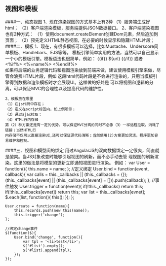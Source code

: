 视图和模板
-------------
####一、动态视图
	1、现在渲染视图的方式基本上有2种
	   （1）服务端生成好html；
	   （2）客户端渲染模板，服务端提供JSON数据接口。
	2、客户端渲染视图也有2种方式：
	   （1）使用document.createElement创建Dom元素，然后追加到页面；
	   （2）预先定义HTML静态视图，在必要的时候显示和隐藏HTML片段； 
####二、模板
    1、现在，有很多模板可以选择，比如Mustache、Underscore简单模板、Handlebars、EJS等等。
    模板引擎简单实用的方法，当然可以自己显示一个小的模板引擎。模板语法也很简单，例如：
    {{if}}
    	${url}
    {{/if}}
	或者
	<%if%>
		<%=name%>
	<%endif%>	
	如果将后端的业务逻辑代码和视图渲染放到前端来做，建议使用模板引擎来做，尽管会浪费HTML片段，例如
	<script type="text/my-tpl">
		姓名是：<%=name%>
	</script>
	这段html代码片段是不会进行渲染的，只用当模板引擎得到数据和渲染模板时才会展现UI。这样做的好处是
	可以将视图和逻辑的分离，可以保证MVC的合理性以及提高代码的维护性。
	
	2、模板放在哪里
	（1）在js代码中存在；
	（2）定义在script标签内，如上例所示；
	（3）通过ajax拉取；
	（4）HTML行内存储
	第（2）种方案还是有一定的优势，可以保证MVC分离的同时不必像（3）一样远程拉取，消耗了链接；当然HTML行
	内存储不仅可以直接渲染UI,还可以保证源代码清晰；当然使用(2)方案更加灵活，程序更加容易维护和控制。
	
####三、视图和模型间的绑定
	用过AngularJS的双向数据绑定一定很爽，简直就是酸爽。当JS对象改变时能够引起视图的刷新，而不必手动去管
	理视图的刷新渲染。这里的做法是将模型的更新立即通知视图进行渲染。
	例如：
	var User = function(){
		this.name = name;
	};
	//定义绑定
	User.bind = function(event, callback){
		var calls = this._callbacks || (this._callbacks = {});
		(this._callbacks[event] || (this._callbacks[event] = [])).push(callback);
	};
	//事件触发
	User.trigger = function(event){
		if(!this._callbacks) return this;
		if(!this._callbacks[evnet]) return this;
		var list = this._callbacks[evnet];
		$.each(list, function(){
			this();
		});
	};
	
	User.create = function(name){
		this.records.push(new this(name));
		this.trigger('change');
	};
	
	//绑定change事件
	$(function($){
		User.bind('change', function(){
			var tpl = '<li>test</li>';
			$('#list').empty();
			$('#list).append(tpl);
		});
	});
	
	
	
	
	
	
	
